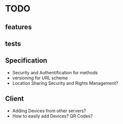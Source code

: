 # TODO

## features

## tests

## Specification
* Security and Authentification for methods
* versioning for URL scheme
* Location Sharing Security and Rights Management?

## Client
* Adding Devices from other servers?
* How to easily add Devices? QR Codes?
